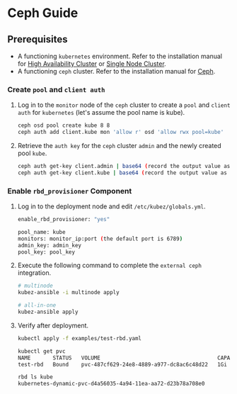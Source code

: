 # Ceph Guide

## Prerequisites

- A functioning `kubernetes` environment. Refer to the installation manual for [High Availability Cluster](../install/multinode.md) or [Single Node Cluster](../install/all-in-one.md).
- A functioning `ceph` cluster. Refer to the installation manual for [Ceph](https://docs.ceph.com/en/quincy/install/).

### Create `pool` and `client auth`

1. Log in to the `monitor` node of the `ceph` cluster to create a `pool` and `client auth` for `kubernetes` (let's assume the pool name is kube).

    ```bash
    ceph osd pool create kube 8 8
    ceph auth add client.kube mon 'allow r' osd 'allow rwx pool=kube'
    ```

2. Retrieve the `auth key` for the `ceph` cluster `admin` and the newly created pool `kube`.

    ```bash
    ceph auth get-key client.admin | base64 (record the output value as admin_key for use in subsequent steps)
    ceph auth get-key client.kube | base64 (record the output value as pool_key for use in subsequent steps)
    ```

### Enable `rbd_provisioner` Component

1. Log in to the deployment node and edit `/etc/kubez/globals.yml`.

    ```bash
    enable_rbd_provisioner: "yes"

    pool_name: kube
    monitors: monitor_ip:port (the default port is 6789)
    admin_key: admin_key
    pool_key: pool_key
    ```

2. Execute the following command to complete the `external ceph` integration.

    ```bash
    # multinode
    kubez-ansible -i multinode apply

    # all-in-one
    kubez-ansible apply
    ```

3. Verify after deployment.

    ```bash
    kubectl apply -f examples/test-rbd.yaml

    kubectl get pvc
    NAME       STATUS   VOLUME                                     CAPACITY   ACCESS MODES   STORAGECLASS   AGE
    test-rbd   Bound    pvc-487cf629-24e8-4889-a977-dc8ac6c48d22   1Gi        RWO            rbd            25m

    rbd ls kube
    kubernetes-dynamic-pvc-d4a56035-4a94-11ea-aa72-d23b78a708e0
    ```
